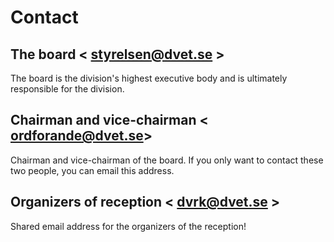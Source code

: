 # Contact

## The board < [styrelsen@dvet.se](styrelsen@dvet.se) >
The board is the division's highest executive body and is ultimately responsible for the division.

## Chairman and vice-chairman < [ordforande@dvet.se](ordforande@dvet.se )>
Chairman and vice-chairman of the board. If you only want to contact these two people, you can email this address.

## Organizers of reception < [dvrk@dvet.se](mailto:dvrk@dvet.se) >
Shared email address for the organizers of the reception!